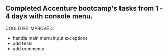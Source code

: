 ## Completed Accenture bootcamp's tasks from 1 - 4 days with console menu.

COULD BE IMPROVED: 
- handle main menu input exceptions
- add tests
- add comments
